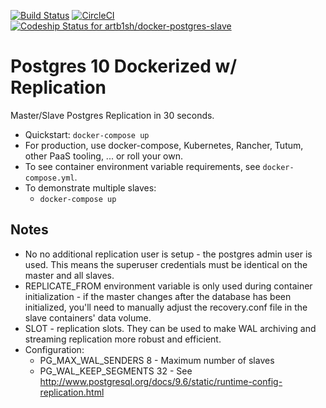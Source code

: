 [![Build Status](https://travis-ci.org/artb1sh/docker-postgres-slave.svg?branch=master)](https://travis-ci.org/artb1sh/docker-postgres-slave)
[![CircleCI](https://circleci.com/gh/artb1sh/docker-postgres-slave.svg?style=svg)](https://circleci.com/gh/artb1sh/docker-postgres-slave)
[ ![Codeship Status for artb1sh/docker-postgres-slave](https://app.codeship.com/projects/62dd49a0-8371-0136-38d0-5ef591fd64b5/status?branch=master)](https://app.codeship.com/projects/302105)

# Postgres 10 Dockerized w/ Replication

Master/Slave Postgres Replication in 30 seconds.

  * Quickstart: `docker-compose up`
  * For production, use docker-compose, Kubernetes, Rancher, Tutum, other PaaS tooling, ... or roll your own.
  * To see container environment variable requirements, see `docker-compose.yml`.
  * To demonstrate multiple slaves:
    * `docker-compose up`

## Notes

   * No no additional replication user is setup - the postgres admin user is used. This means the superuser credentials must be identical on the master and all slaves.
   * REPLICATE_FROM environment variable is only used during container initialization - if the master changes after the database has been initialized, you'll need to manually adjust the recovery.conf file in the slave containers' data volume.
   * SLOT - replication slots. They can be used to make WAL archiving and streaming replication more robust and efficient.
   * Configuration:
     * PG_MAX_WAL_SENDERS 8 - Maximum number of slaves
     * PG_WAL_KEEP_SEGMENTS 32 - See http://www.postgresql.org/docs/9.6/static/runtime-config-replication.html
